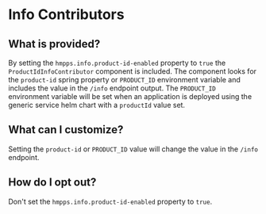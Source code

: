 # Info Contributors

## What is provided?

By setting the `hmpps.info.product-id-enabled` property to `true` the `ProductIdInfoContributor` component is included.
The component looks for the `product-id` spring property or `PRODUCT_ID` environment variable and includes the value in
the `/info` endpoint output.  The `PRODUCT_ID` environment variable will be set when an application is deployed using 
the generic service helm chart with a `productId` value set.

## What can I customize?

Setting the `product-id` or `PRODUCT_ID` value will change the value in the `/info` endpoint.

## How do I opt out?

Don't set the `hmpps.info.product-id-enabled` property to `true`.
